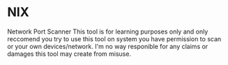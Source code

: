 # NIX
Network Port Scanner
This tool is for learning purposes only and only reccomend you try to use this tool on system you have permission to scan or your own devices/network.
I'm no way responible for any claims or damages this tool may create from misuse.
